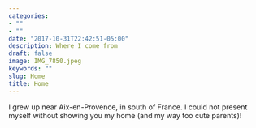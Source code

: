 ```yaml
---
categories:
- ""
- ""
date: "2017-10-31T22:42:51-05:00"
description: Where I come from
draft: false
image: IMG_7850.jpeg
keywords: ""
slug: Home
title: Home
---
```


I grew up near Aix-en-Provence, in south of France. I could not present myself without showing you my home (and my way too cute parents)!
